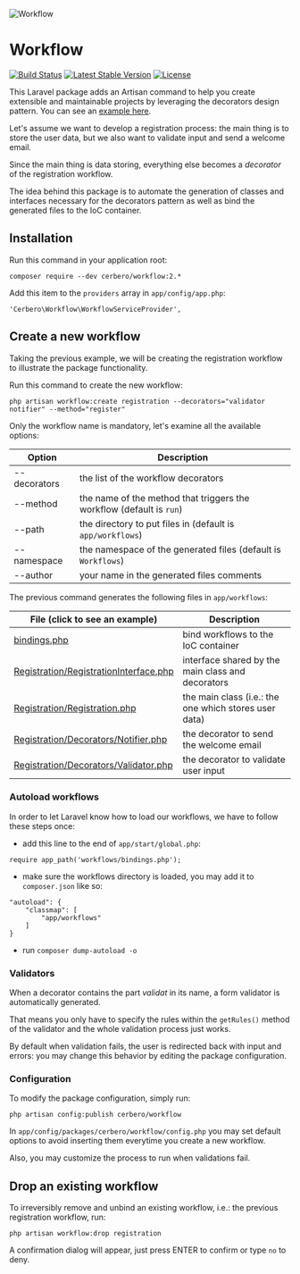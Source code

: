 ![](http://imageshack.com/a/img674/6060/59edf2.png "Workflow")

# Workflow #

[![Build Status](http://img.shields.io/travis/cerbero90/Workflow.svg?style=flat-square)](https://travis-ci.org/cerbero90/Workflow)
[![Latest Stable Version](http://img.shields.io/packagist/v/cerbero/Workflow.svg?style=flat-square)](https://packagist.org/packages/cerbero/workflow)
[![License](http://img.shields.io/packagist/l/cerbero/Workflow.svg?style=flat-square)](https://packagist.org/packages/cerbero/workflow)

This Laravel package adds an Artisan command to help you create extensible and maintainable projects by leveraging the decorators design pattern. You can see an [example here](https://github.com/cerbero90/workflow-demo).

Let's assume we want to develop a registration process: the main thing is to store the user data, but we also want to validate input and send a welcome email.

Since the main thing is data storing, everything else becomes a *decorator* of the registration workflow.

The idea behind this package is to automate the generation of classes and interfaces necessary for the decorators pattern as well as bind the generated files to the IoC container.

## Installation ##

Run this command in your application root:
```
composer require --dev cerbero/workflow:2.*
```

Add this item to the `providers` array in `app/config/app.php`:
```
'Cerbero\Workflow\WorkflowServiceProvider',
```

## Create a new workflow ##

Taking the previous example, we will be creating the registration workflow to illustrate the package functionality.

Run this command to create the new workflow:

```
php artisan workflow:create registration --decorators="validator notifier" --method="register"
```

Only the workflow name is mandatory, let's examine all the available options:

Option       | Description
------------ | -----------
--decorators | the list of the workflow decorators
--method     | the name of the method that triggers the workflow (default is `run`)
--path       | the directory to put files in (default is `app/workflows`)
--namespace  | the namespace of the generated files (default is `Workflows`)
--author     | your name in the generated files comments

The previous command generates the following files in `app/workflows`:

File (click to see an example)                      | Description
--------------------------------------------------- | -----------
[bindings.php][bindings]                            | bind workflows to the IoC container
[Registration/RegistrationInterface.php][interface] | interface shared by the main class and decorators
[Registration/Registration.php][main]               | the main class (i.e.: the one which stores user data)
[Registration/Decorators/Notifier.php][decorator]   | the decorator to send the welcome email
[Registration/Decorators/Validator.php][validator]  | the decorator to validate user input

[bindings]: https://github.com/cerbero90/workflow-demo/blob/master/app/workflows/bindings.php
[interface]: https://github.com/cerbero90/workflow-demo/blob/master/app/workflows/Registration/RegistrationInterface.php
[main]: https://github.com/cerbero90/workflow-demo/blob/master/app/workflows/Registration/Registration.php
[decorator]: https://github.com/cerbero90/workflow-demo/blob/master/app/workflows/Registration/decorators/Notifier.php
[validator]: https://github.com/cerbero90/workflow-demo/blob/master/app/workflows/Registration/decorators/Validator.php

### Autoload workflows ###

In order to let Laravel know how to load our workflows, we have to follow these steps once:

* add this line to the end of `app/start/global.php`:
```
require app_path('workflows/bindings.php');
```

* make sure the workflows directory is loaded, you may add it to `composer.json` like so:
```
"autoload": {
    "classmap": [
        "app/workflows"
    ]
}
```
* run `composer dump-autoload -o`

### Validators ###

When a decorator contains the part *validat* in its name, a form validator is automatically generated.

That means you only have to specify the rules within the `getRules()` method of the validator and the whole validation process just works.

By default when validation fails, the user is redirected back with input and errors: you may change this behavior by editing the package configuration.

### Configuration ###

To modify the package configuration, simply run:
```
php artisan config:publish cerbero/workflow
```

In `app/config/packages/cerbero/workflow/config.php` you may set default options to avoid inserting them everytime you create a new workflow.

Also, you may customize the process to run when validations fail.

## Drop an existing workflow ##

To irreversibly remove and unbind an existing workflow, i.e.: the previous registration workflow, run:

```
php artisan workflow:drop registration
```

A confirmation dialog will appear, just press ENTER to confirm or type `no` to deny.
